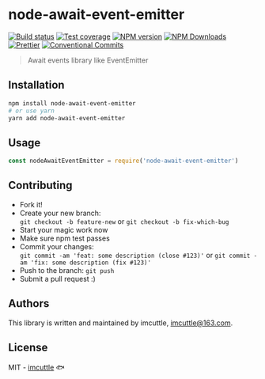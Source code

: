 # node-await-event-emitter

[![Build status](https://img.shields.io/travis/imcuttle/node-await-event-emitter/master.svg?style=flat-square)](https://travis-ci.org/imcuttle/node-await-event-emitter)
[![Test coverage](https://img.shields.io/codecov/c/github/imcuttle/node-await-event-emitter.svg?style=flat-square)](https://codecov.io/github/imcuttle/node-await-event-emitter?branch=master)
[![NPM version](https://img.shields.io/npm/v/node-await-event-emitter.svg?style=flat-square)](https://www.npmjs.com/package/node-await-event-emitter)
[![NPM Downloads](https://img.shields.io/npm/dm/node-await-event-emitter.svg?style=flat-square&maxAge=43200)](https://www.npmjs.com/package/node-await-event-emitter)
[![Prettier](https://img.shields.io/badge/code_style-prettier-ff69b4.svg?style=flat-square)](https://prettier.io/)
[![Conventional Commits](https://img.shields.io/badge/Conventional%20Commits-1.0.0-yellow.svg?style=flat-square)](https://conventionalcommits.org)

> Await events library like EventEmitter

## Installation

```bash
npm install node-await-event-emitter
# or use yarn
yarn add node-await-event-emitter
```

## Usage

```javascript
const nodeAwaitEventEmitter = require('node-await-event-emitter')
```

## Contributing

- Fork it!
- Create your new branch:  
  `git checkout -b feature-new` or `git checkout -b fix-which-bug`
- Start your magic work now
- Make sure npm test passes
- Commit your changes:  
  `git commit -am 'feat: some description (close #123)'` or `git commit -am 'fix: some description (fix #123)'`
- Push to the branch: `git push`
- Submit a pull request :)

## Authors

This library is written and maintained by imcuttle, <a href="mailto:imcuttle@163.com">imcuttle@163.com</a>.

## License

MIT - [imcuttle](https://github.com/imcuttle) 🐟
